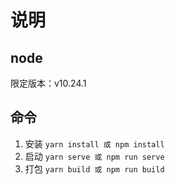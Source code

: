 # 说明

## node 
限定版本：v10.24.1

## 命令

1. 安装 `yarn install 或 npm install`
2. 启动 `yarn serve 或 npm run serve`
3. 打包 `yarn build 或 npm run build`

